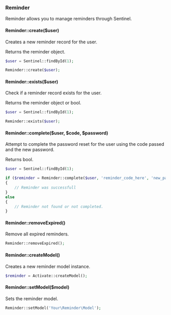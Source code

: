 ### Reminder

Reminder allows you to manage reminders through Sentinel.

#### Reminder::create($user)

Creates a new reminder record for the user.

Returns the reminder object.

```php
$user = Sentinel::findById(1);

Reminder::create($user);
```

#### Reminder::exists($user)

Check if a reminder record exists for the user.

Returns the reminder object or bool.

```php
$user = Sentinel::findById(1);

Reminder::exists($user);
```

#### Reminder::complete($user, $code, $password)

Attempt to complete the password reset for the user using the code passed and the new password.

Returns bool.

```php
$user = Sentinel::findById(1);

if ($reminder = Reminder::complete($user, 'reminder_code_here', 'new_password_here'))
{
	// Reminder was successfull
}
else
{
	// Reminder not found or not completed.
}
```

#### Reminder::removeExpired()

Remove all expired reminders.

```php
Reminder::removeExpired();
```

#### Reminder::createModel()

Creates a new reminder model instance.

```php
$reminder = Activate::createModel();
```

#### Reminder::setModel($model)

Sets the reminder model.

```php
Reminder::setModel('Your\Reminder\Model');
```
